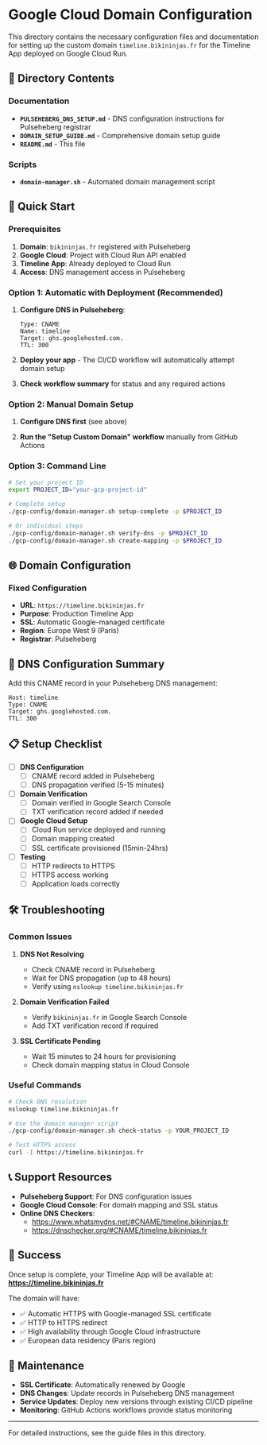 # Google Cloud Domain Configuration

This directory contains the necessary configuration files and documentation for setting up the custom domain `timeline.bikininjas.fr` for the Timeline App deployed on Google Cloud Run.

## 📁 Directory Contents

### Documentation
- **`PULSEHEBERG_DNS_SETUP.md`** - DNS configuration instructions for Pulseheberg registrar
- **`DOMAIN_SETUP_GUIDE.md`** - Comprehensive domain setup guide
- **`README.md`** - This file

### Scripts
- **`domain-manager.sh`** - Automated domain management script

## 🎯 Quick Start

### Prerequisites
1. **Domain**: `bikininjas.fr` registered with Pulseheberg
2. **Google Cloud**: Project with Cloud Run API enabled
3. **Timeline App**: Already deployed to Cloud Run
4. **Access**: DNS management access in Pulseheberg

### Option 1: Automatic with Deployment (Recommended)

1. **Configure DNS in Pulseheberg**:
   ```
   Type: CNAME
   Name: timeline
   Target: ghs.googlehosted.com.
   TTL: 300
   ```

2. **Deploy your app** - The CI/CD workflow will automatically attempt domain setup

3. **Check workflow summary** for status and any required actions

### Option 2: Manual Domain Setup

1. **Configure DNS first** (see above)

2. **Run the "Setup Custom Domain" workflow** manually from GitHub Actions

### Option 3: Command Line

```bash
# Set your project ID
export PROJECT_ID="your-gcp-project-id"

# Complete setup
./gcp-config/domain-manager.sh setup-complete -p $PROJECT_ID

# Or individual steps
./gcp-config/domain-manager.sh verify-dns -p $PROJECT_ID
./gcp-config/domain-manager.sh create-mapping -p $PROJECT_ID
```

## 🌐 Domain Configuration

### Fixed Configuration
- **URL**: `https://timeline.bikininjas.fr`
- **Purpose**: Production Timeline App
- **SSL**: Automatic Google-managed certificate
- **Region**: Europe West 9 (Paris)
- **Registrar**: Pulseheberg

## 🔧 DNS Configuration Summary

Add this CNAME record in your Pulseheberg DNS management:

```
Host: timeline
Type: CNAME
Target: ghs.googlehosted.com.
TTL: 300
```

## 📋 Setup Checklist

- [ ] **DNS Configuration**
  - [ ] CNAME record added in Pulseheberg
  - [ ] DNS propagation verified (5-15 minutes)
  
- [ ] **Domain Verification**
  - [ ] Domain verified in Google Search Console
  - [ ] TXT verification record added if needed
  
- [ ] **Google Cloud Setup**
  - [ ] Cloud Run service deployed and running
  - [ ] Domain mapping created
  - [ ] SSL certificate provisioned (15min-24hrs)
  
- [ ] **Testing**
  - [ ] HTTP redirects to HTTPS
  - [ ] HTTPS access working
  - [ ] Application loads correctly

## 🛠️ Troubleshooting

### Common Issues

1. **DNS Not Resolving**
   - Check CNAME record in Pulseheberg
   - Wait for DNS propagation (up to 48 hours)
   - Verify using `nslookup timeline.bikininjas.fr`

2. **Domain Verification Failed**
   - Verify `bikininjas.fr` in Google Search Console
   - Add TXT verification record if required

3. **SSL Certificate Pending**
   - Wait 15 minutes to 24 hours for provisioning
   - Check domain mapping status in Cloud Console

### Useful Commands

```bash
# Check DNS resolution
nslookup timeline.bikininjas.fr

# Use the domain manager script
./gcp-config/domain-manager.sh check-status -p YOUR_PROJECT_ID

# Test HTTPS access
curl -I https://timeline.bikininjas.fr
```

## 📞 Support Resources

- **Pulseheberg Support**: For DNS configuration issues
- **Google Cloud Console**: For domain mapping and SSL status
- **Online DNS Checkers**: 
  - https://www.whatsmydns.net/#CNAME/timeline.bikininjas.fr
  - https://dnschecker.org/#CNAME/timeline.bikininjas.fr

## 🎉 Success

Once setup is complete, your Timeline App will be available at:
**https://timeline.bikininjas.fr**

The domain will have:
- ✅ Automatic HTTPS with Google-managed SSL certificate
- ✅ HTTP to HTTPS redirect
- ✅ High availability through Google Cloud infrastructure
- ✅ European data residency (Paris region)

## 🔄 Maintenance

- **SSL Certificate**: Automatically renewed by Google
- **DNS Changes**: Update records in Pulseheberg DNS management
- **Service Updates**: Deploy new versions through existing CI/CD pipeline
- **Monitoring**: GitHub Actions workflows provide status monitoring

---

For detailed instructions, see the guide files in this directory.
